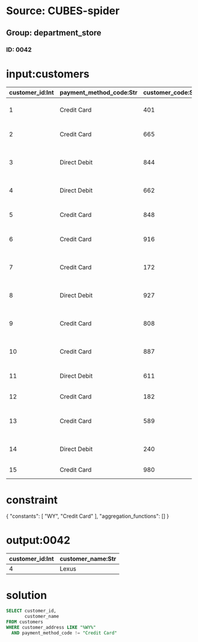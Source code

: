 # Source: CUBES-spider
## Group: department_store
### ID: 0042

# input:customers

| customer_id:Int | payment_method_code:Str | customer_code:Str | customer_name:Str | customer_address:Str | customer_phone:Str | customer_email:Str |
|---|---|---|---|---|---|---|
| 1 | Credit Card | 401 | Ahmed | 75099 Tremblay Port Apt. 163 \n South Norrisland, SC 80546 | 254-072-4068x33935 | margarett.vonrueden@example.com |
| 2 | Credit Card | 665 | Chauncey | 8408 Lindsay Court \n East Dasiabury, IL 72656-3552 | +41(8)1897032009 | stiedemann.sigrid@example.com |
| 3 | Direct Debit | 844 | Lukas | 7162 Rodolfo Knoll Apt. 502 \n Lake Annalise, TN 35791-8871 | 197-417-3557 | joelle.monahan@example.com |
| 4 | Direct Debit | 662 | Lexus | 9581 Will Flat Suite 272 \n East Cathryn, WY 30751-4404 | +08(3)8056580281 | gbrekke@example.com |
| 5 | Credit Card | 848 | Tara | 5065 Mraz Fields Apt. 041 \n East Chris, NH 41624 | 1-064-498-6609x051 | nicholas44@example.com |
| 6 | Credit Card | 916 | Jon | 841 Goyette Unions \n South Dionbury, NC 62021 | (443)013-3112x528 | cconroy@example.net |
| 7 | Credit Card | 172 | Cristobal | 8327 Christiansen Lakes Suite 409 \n Schneiderland, IA 93624 | 877-150-8674x63517 | shawna.cummerata@example.net |
| 8 | Direct Debit | 927 | Adah | 5049 Hand Land \n Coymouth, IL 97300-7731 | 1-695-364-7586x59256 | kathlyn24@example.org |
| 9 | Credit Card | 808 | Yasmeen | 3558 Witting Meadow Apt. 483 \n Lake Moriahbury, OH 91556-2122 | 587.398.2400x31176 | ludwig54@example.net |
| 10 | Credit Card | 887 | Karson | 7308 Joan Lake Suite 346 \n Lizethtown, DE 56522 | 857-844-9339x40140 | moriah91@example.com |
| 11 | Direct Debit | 611 | Cordell | 362 Fisher Forge Apt. 900 \n New Mckenna, CA 98525-5674 | (730)934-8249 | qstokes@example.org |
| 12 | Credit Card | 182 | Darron | 84445 Elinor Glens \n Port Zita, SD 39410 | 117.822.3577 | gwisozk@example.net |
| 13 | Credit Card | 589 | Kenya | 338 Floy Mountains Suite 589 \n Yesseniaville, TN 60847 | 08023680831 | maxime86@example.net |
| 14 | Direct Debit | 240 | Abbie | 983 Elinore Passage \n Darrionborough, SC 53915-0479 | 07594320656 | celine.bogan@example.com |
| 15 | Credit Card | 980 | Lyric | 649 Ocie Lights \n Wyatttown, UT 12697 | 1-472-036-0434 | schultz.arnoldo@example.net |

# constraint

{
  "constants": [
    "WY",
    "Credit Card"
  ],
  "aggregation_functions": []
}

# output:0042

| customer_id:Int | customer_name:Str |
|---|---|
| 4 | Lexus |

# solution

```sql
SELECT customer_id,
       customer_name
FROM customers
WHERE customer_address LIKE "%WY%"
  AND payment_method_code != "Credit Card"
```
